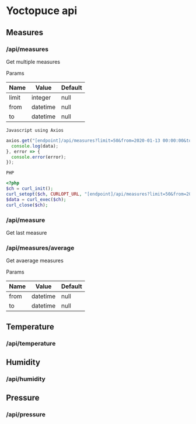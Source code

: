 Yoctopuce api
=============

Measures
--------

### /api/measures

Get multiple measures

Params

| Name | Value | Default |
| --- | --- | --- |
| limit | integer | null |
| from | datetime | null |
| to | datetime | null |

```
Javascript using Axios
```
```javascript
axios.get("[endpoint]/api/measures?limit=50&from=2020-01-13 00:00:00&to=2020-02-13 00:00:00").then(data => {
  console.log(data);
}, error => {
  console.error(error);
});
```

```
PHP
```
```php
<?php
$ch = curl_init(); 
curl_setopt($ch, CURLOPT_URL, "[endpoint]/api/measures?limit=50&from=2020-01-13 00:00:00&to=2020-02-13 00:00:00"); 
$data = curl_exec($ch); 
curl_close($ch); 
```


### /api/measure

Get last measure

### /api/measures/average

Get avaerage measures

Params

| Name | Value | Default |
| --- | --- | --- |
| from | datetime | null |
| to | datetime | null |

## Temperature

### /api/temperature

## Humidity

### /api/humidity

## Pressure

### /api/pressure
